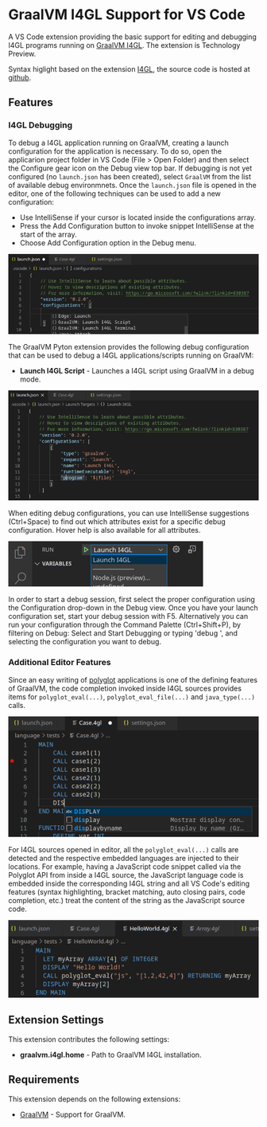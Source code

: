 # GraalVM I4GL Support for VS Code

A VS Code extension providing the basic support for editing and debugging I4GL programs running on [GraalVM I4GL](http://www.graalvm.org/docs/reference-manual/languages/i4gl).
The extension is Technology Preview.

Syntax higlight based on the extension [I4GL](https://marketplace.visualstudio.com/items?itemName=CristianRengifo.informix4gl), the source code is hosted at [github](https://github.com/INGCRENGIFO/VsCodeInformix4GL.git).
## Features

### I4GL Debugging

To debug a I4GL application running on GraalVM, creating a launch configuration for the application is necessary. To do so, open the applicarion project folder in VS Code (File > Open Folder) and then select the Configure gear icon on the Debug view top bar. If debugging is not yet configured (no `launch.json` has been created), select `GraalVM` from the list of available debug environmnets. Once the `launch.json` file is opened in the editor, one of the following techniques can be used to add a new configuration:
* Use IntelliSense if your cursor is located inside the configurations array.
* Press the Add Configuration button to invoke snippet IntelliSense at the start of the array.
* Choose Add Configuration option in the Debug menu.

![Image Debug Configurations](images/debug-config-i4gl.png)

The GraalVM Pyton extension provides the following debug configuration that can be used to debug a I4GL applications/scripts running on GraalVM:
* __Launch I4GL Script__ - Launches a I4GL script using GraalVM in a debug mode.

![Image Debug Configuration for I4GL](images/i4gl-debug-config.png)

When editing debug configurations, you can use IntelliSense suggestions (Ctrl+Space) to find out which attributes exist for a specific debug configuration. Hover help is also available for all attributes.

![Image Select Debug Configuration](images/select-debug-config.png)

In order to start a debug session, first select the proper configuration using the Configuration drop-down in the Debug view. Once you have your launch configuration set, start your debug session with F5. Alternatively you can run your configuration through the Command Palette (Ctrl+Shift+P), by filtering on Debug: Select and Start Debugging or typing 'debug ', and selecting the configuration you want to debug.

### Additional Editor Features

Since an easy writing of [polyglot](https://www.graalvm.org/docs/reference-manual/polyglot) applications is one of the defining features of GraalVM, the code completion invoked inside I4GL sources provides items for `polyglot_eval(...)`, `polyglot_eval_file(...)` and `java_type(...)` calls.

![Image Code Completion](images/code-completion-i4gl.png)

For I4GL sources opened in editor, all the `polyglot_eval(...)` calls are detected and the respective embedded languages are injected to their locations. For example, having a JavaScript code snippet called via the Polyglot API from inside a I4GL source, the JavaScript language code is embedded inside the corresponding I4GL string and all VS Code's editing features (syntax highlighting, bracket matching, auto closing pairs, code completion, etc.) treat the content of the string as the JavaScript source code.

![Image Language Embedding](images/language-embedding-i4gl.png)

## Extension Settings

This extension contributes the following settings:

* __graalvm.i4gl.home__ - Path to GraalVM I4GL installation.

## Requirements

This extension depends on the following extensions:
* [GraalVM](https://marketplace.visualstudio.com/items?itemName=oracle-labs-graalvm.graalvm) - Support for GraalVM.
